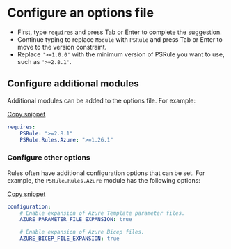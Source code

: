 # Configure an options file

-   First, type `requires` and press Tab or Enter to complete the suggestion.
-   Continue typing to replace `Module` with `PSRule` and press Tab or Enter to
    move to the version constraint.
-   Replace `'>=1.0.0'` with the minimum version of PSRule you want to use, such
    as `'>=2.8.1'`.

## Configure additional modules

Additional modules can be added to the options file. For example:

[Copy snippet](command:PSRule.walkthroughCopySnippet?%7B%22snippet%22%3A%2201_requiresModules%22%7D)

```yaml
requires:
    PSRule: ">=2.8.1"
    PSRule.Rules.Azure: ">=1.26.1"
```

### Configure other options

Rules often have additional configuration options that can be set. For example,
the `PSRule.Rules.Azure` module has the following options:

[Copy snippet](command:PSRule.walkthroughCopySnippet?%7B%22snippet%22%3A%2201_configureAzure%22%7D)

```yaml
configuration:
    # Enable expansion of Azure Template parameter files.
    AZURE_PARAMETER_FILE_EXPANSION: true

    # Enable expansion of Azure Bicep files.
    AZURE_BICEP_FILE_EXPANSION: true
```
